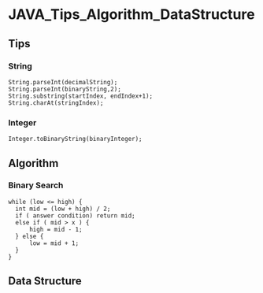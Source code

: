 # JAVA_Tips_Algorithm_DataStructure

## Tips

### String
    String.parseInt(decimalString);
    String.parseInt(binaryString,2);
    String.substring(startIndex, endIndex+1);
    String.charAt(stringIndex);

### Integer
    Integer.toBinaryString(binaryInteger);

## Algorithm

### Binary Search

 
    while (low <= high) {
      int mid = (low + high) / 2;
      if ( answer condition) return mid;
      else if ( mid > x ) {
          high = mid - 1;
      } else {
          low = mid + 1;
      }
    }

## Data Structure
